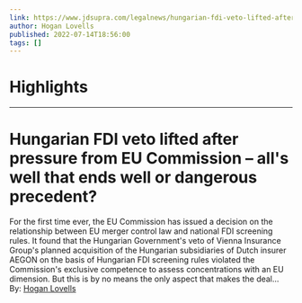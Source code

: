 ```yaml
---
link: https://www.jdsupra.com/legalnews/hungarian-fdi-veto-lifted-after-3725622/
author: Hogan Lovells
published: 2022-07-14T18:56:00
tags: []
---
```

# Highlights


---
# Hungarian FDI veto lifted after pressure from EU Commission – all's well that ends well or dangerous precedent?
For the first time ever, the EU Commission has issued a decision on the relationship between EU merger control law and national FDI screening rules. It found that the Hungarian Government's veto of Vienna Insurance Group's planned acquisition of the Hungarian subsidiaries of Dutch insurer AEGON on the basis of Hungarian FDI screening rules violated the Commission's exclusive competence to assess concentrations with an EU dimension. But this is by no means the only aspect that makes the deal...  
By: [Hogan Lovells](https://www.jdsupra.com/profile/Hogan_Lovells/)